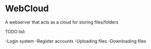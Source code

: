 # WebCloud
A webserver that acts as a cloud for storing files/folders

TODO list:

-Login system
-Register accounts
-Uploading files
-Downloading files


